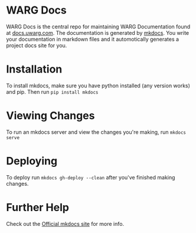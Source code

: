 # WARG Docs

WARG Docs is the central repo for maintaining WARG Documentation found at [docs.uwarg.com](http://docs.uwarg.com). The documentation is generated by [mkdocs](http://www.mkdocs.org/). You write your documentation in markdown files and it automotically generates a project docs site for you. 

# Installation
To install mkdocs, make sure you have python installed (any version works) and pip. Then run ```pip install mkdocs```

# Viewing Changes
To run an mkdocs server and view the changes you're making, run ```mkdocs serve```

# Deploying
To deploy run `mkdocs gh-deploy --clean` after you've finished making changes.

# Further Help
Check out the [Official mkdocs site](http://www.mkdocs.org/) for more info.
